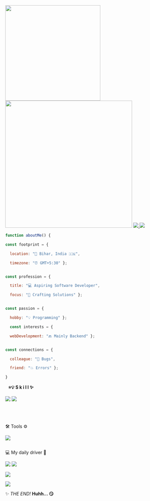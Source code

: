 <img width="300px"  src="https://rajnish.dev/my_name_gh_readme_file">
<img width="400px"  src="https://spotify-github-profile.kittinanx.com/api/view?uid=31adq66u7roiydmuaexvdw2afsqe&cover_image=true&theme=natemoo-re&show_offline=true&background_color=121212&interchange=true&bar_color=A5B68D&bar_color_cover=true">
<a href="https://rajnish.dev">
<img src="https://img.shields.io/badge/my-website-021526?style=for-the-badge"> </a>
<a href="mailto:hi@rajnish.dev">
<img src="https://img.shields.io/badge/hi@rajnish.dev-FFF6E3?style=for-the-badge&logo=gmail"> </a>

```js
function aboutMe() {

const footprint = {

  location: "📍 Bihar, India 🇮🇳",

  timezone: "⏰ GMT+5:30" };


const profession = {

  title: "💻 Aspiring Software Developer",

  focus: "🔨 Crafting Solutions" };


const passion = {

  hobby: "💡 Programming" };

  const interests = {

  webDevelopment: "🔙 Mainly Backend" };


const connections = {

  colleague: "🐞 Bugs",

  friend: "💥 Errors" };

}

```

<img width="5px" height="14px" src="https://img.shields.io/badge/_-FF9C73?style=for-the-badge"> __⭐️💡 S k i l l ✨__

![](https://img.shields.io/badge/C-608BC1?style=for-the-badge&logo=c&logoColor=black)
![](https://img.shields.io/badge/JavaScript-FFE31A?style=for-the-badge&logo=javascript&logoColor=black)



![]()


![]()
 

<img width="280px" height="10px" src="https://img.shields.io/badge/_-FF4545?style=for-the-badge">




🛠️ Tools ⚙️

![](https://img.shields.io/badge/Cloudflare-FFC96F?style=for-the-badge&logo=Cloudflare&logoColor=black)



![]()





💻 My daily driver 🚗

![](https://img.shields.io/badge/Linux-FFE700?style=for-the-badge&logo=linux&logoColor=black)
![](https://img.shields.io/badge/openSUSE_Tumbleweed-0C322C?style=for-the-badge&logo=SUSE&logoColor=white)


![](https://img.shields.io/badge/NeoVim-B6FFA1?&style=for-the-badge&logo=neovim&logoColor=black)





 
![](https://hit.yhype.me/github/profile?user_id=108971841)


✨ _THE END!_ __Huhh... 😏__
 
